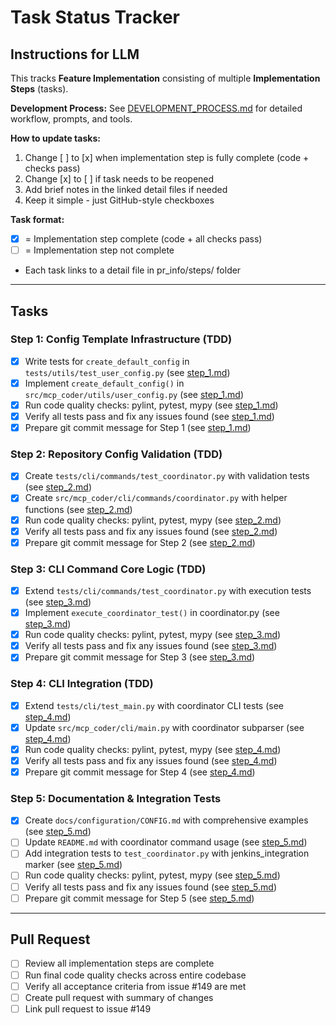 # Task Status Tracker

## Instructions for LLM

This tracks **Feature Implementation** consisting of multiple **Implementation Steps** (tasks).

**Development Process:** See [DEVELOPMENT_PROCESS.md](./DEVELOPMENT_PROCESS.md) for detailed workflow, prompts, and tools.

**How to update tasks:**

1. Change [ ] to [x] when implementation step is fully complete (code + checks pass)
2. Change [x] to [ ] if task needs to be reopened
3. Add brief notes in the linked detail files if needed
4. Keep it simple - just GitHub-style checkboxes

**Task format:**

- [x] = Implementation step complete (code + all checks pass)
- [ ] = Implementation step not complete
- Each task links to a detail file in pr_info/steps/ folder

---

## Tasks

### Step 1: Config Template Infrastructure (TDD)
- [x] Write tests for `create_default_config` in `tests/utils/test_user_config.py` (see [step_1.md](steps/step_1.md))
- [x] Implement `create_default_config()` in `src/mcp_coder/utils/user_config.py` (see [step_1.md](steps/step_1.md))
- [x] Run code quality checks: pylint, pytest, mypy (see [step_1.md](steps/step_1.md))
- [x] Verify all tests pass and fix any issues found (see [step_1.md](steps/step_1.md))
- [x] Prepare git commit message for Step 1 (see [step_1.md](steps/step_1.md))

### Step 2: Repository Config Validation (TDD)
- [x] Create `tests/cli/commands/test_coordinator.py` with validation tests (see [step_2.md](steps/step_2.md))
- [x] Create `src/mcp_coder/cli/commands/coordinator.py` with helper functions (see [step_2.md](steps/step_2.md))
- [x] Run code quality checks: pylint, pytest, mypy (see [step_2.md](steps/step_2.md))
- [x] Verify all tests pass and fix any issues found (see [step_2.md](steps/step_2.md))
- [x] Prepare git commit message for Step 2 (see [step_2.md](steps/step_2.md))

### Step 3: CLI Command Core Logic (TDD)
- [x] Extend `tests/cli/commands/test_coordinator.py` with execution tests (see [step_3.md](steps/step_3.md))
- [x] Implement `execute_coordinator_test()` in coordinator.py (see [step_3.md](steps/step_3.md))
- [x] Run code quality checks: pylint, pytest, mypy (see [step_3.md](steps/step_3.md))
- [x] Verify all tests pass and fix any issues found (see [step_3.md](steps/step_3.md))
- [x] Prepare git commit message for Step 3 (see [step_3.md](steps/step_3.md))

### Step 4: CLI Integration (TDD)
- [x] Extend `tests/cli/test_main.py` with coordinator CLI tests (see [step_4.md](steps/step_4.md))
- [x] Update `src/mcp_coder/cli/main.py` with coordinator subparser (see [step_4.md](steps/step_4.md))
- [x] Run code quality checks: pylint, pytest, mypy (see [step_4.md](steps/step_4.md))
- [x] Verify all tests pass and fix any issues found (see [step_4.md](steps/step_4.md))
- [x] Prepare git commit message for Step 4 (see [step_4.md](steps/step_4.md))

### Step 5: Documentation & Integration Tests
- [x] Create `docs/configuration/CONFIG.md` with comprehensive examples (see [step_5.md](steps/step_5.md))
- [ ] Update `README.md` with coordinator command usage (see [step_5.md](steps/step_5.md))
- [ ] Add integration tests to `test_coordinator.py` with jenkins_integration marker (see [step_5.md](steps/step_5.md))
- [ ] Run code quality checks: pylint, pytest, mypy (see [step_5.md](steps/step_5.md))
- [ ] Verify all tests pass and fix any issues found (see [step_5.md](steps/step_5.md))
- [ ] Prepare git commit message for Step 5 (see [step_5.md](steps/step_5.md))

---

## Pull Request

- [ ] Review all implementation steps are complete
- [ ] Run final code quality checks across entire codebase
- [ ] Verify all acceptance criteria from issue #149 are met
- [ ] Create pull request with summary of changes
- [ ] Link pull request to issue #149

